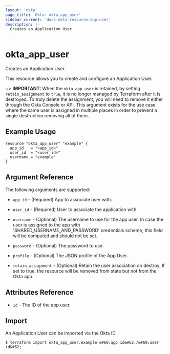 ```yaml
---
layout: 'okta'
page_title: 'Okta: okta_app_user'
sidebar_current: 'docs-okta-resource-app-user'
description: |-
  Creates an Application User.
---
```


# okta_app_user

Creates an Application User.

This resource allows you to create and configure an Application User.

~> **IMPORTANT:** When the `okta_app_user` is retained, by setting `retain_assignment` to `true`, it is no longer managed by Terraform after it is destroyed. To truly delete the assignment, you will need to remove it either through the Okta Console or API. This argument exists for the use case where the same user is assigned in multiple places in order to prevent a single destruction removing all of them.

## Example Usage

```hcl
resource "okta_app_user" "example" {
  app_id   = "<app_id>"
  user_id  = "<user id>"
  username = "example"
}
```

## Argument Reference

The following arguments are supported:

- `app_id` - (Required) App to associate user with.

- `user_id` - (Required) User to associate the application with.

- `username` - (Optional) The username to use for the app user. In case the user is assigned to the app with 
  'SHARED_USERNAME_AND_PASSWORD' credentials scheme, this field will be computed and should not be set.

- `password` - (Optional) The password to use.

- `profile` - (Optional) The JSON profile of the App User.

- `retain_assignment` - (Optional) Retain the user association on destroy. If set to true, the resource will be removed from state but not from the Okta app.

## Attributes Reference

- `id` - The ID of the app user.

## Import

An Application User can be imported via the Okta ID.

```
$ terraform import okta_app_user.example &#60;app id&#62;/&#60;user id&#62;
```
